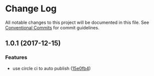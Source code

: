 # Change Log

All notable changes to this project will be documented in this file.
See [Conventional Commits](https://conventionalcommits.org) for commit guidelines.

<a name="1.0.1"></a>
## 1.0.1 (2017-12-15)


### Features

* use circle ci to auto publish ([15e0fb4](https://github.com/qeek-dev/react-qui/commit/15e0fb4))
